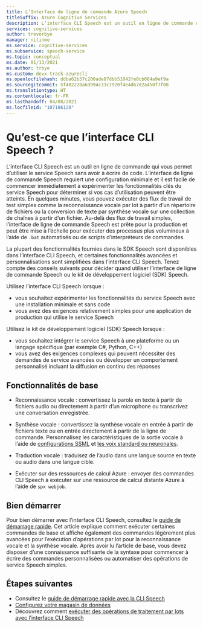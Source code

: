 ```yaml
---
title: L’Interface de ligne de commande Azure Speech
titleSuffix: Azure Cognitive Services
description: L’interface CLI Speech est un outil en ligne de commande qui vous permet d’utiliser le service Speech sans avoir à écrire de code. L’interface de ligne de commande Speech requiert une configuration minimale et il est facile de commencer immédiatement à expérimenter les fonctionnalités clés du service Speech pour déterminer si vos cas d’utilisation peuvent être atteints.
services: cognitive-services
author: trevorbye
manager: nitinme
ms.service: cognitive-services
ms.subservice: speech-service
ms.topic: conceptual
ms.date: 01/13/2021
ms.author: trbye
ms.custom: devx-track-azurecli
ms.openlocfilehash: ddba62b37c200ade87dbb51042fe0cb084a9ef9a
ms.sourcegitcommit: 5f482220a6d994c33c7920f4e4d67d2a450f7f08
ms.translationtype: HT
ms.contentlocale: fr-FR
ms.lasthandoff: 04/08/2021
ms.locfileid: "107106120"
---
```

# <a name="what-is-the-speech-cli"></a>Qu’est-ce que l’interface CLI Speech ?

L’interface CLI Speech est un outil en ligne de commande qui vous permet d’utiliser le service Speech sans avoir à écrire de code. L’interface de ligne de commande Speech requiert une configuration minimale et il est facile de commencer immédiatement à expérimenter les fonctionnalités clés du service Speech pour déterminer si vos cas d’utilisation peuvent être atteints. En quelques minutes, vous pouvez exécuter des flux de travail de test simples comme la reconnaissance vocale par lot à partir d’un répertoire de fichiers ou la conversion de texte par synthèse vocale sur une collection de chaînes à partir d’un fichier. Au-delà des flux de travail simples, l’interface de ligne de commande Speech est prête pour la production et peut être mise à l’échelle pour exécuter des processus plus volumineux à l’aide de `.bat` automatisés ou de scripts d’interpréteurs de commandes.

La plupart des fonctionnalités fournies dans le SDK Speech sont disponibles dans l’interface CLI Speech, et certaines fonctionnalités avancées et personnalisations sont simplifiées dans l’interface CLI Speech. Tenez compte des conseils suivants pour décider quand utiliser l’interface de ligne de commande Speech ou le kit de développement logiciel (SDK) Speech.

Utilisez l’interface CLI Speech lorsque :
* vous souhaitez expérimenter les fonctionnalités du service Speech avec une installation minimale et sans code
* vous avez des exigences relativement simples pour une application de production qui utilise le service Speech

Utilisez le kit de développement logiciel (SDK) Speech lorsque :
* vous souhaitez intégrer le service Speech à une plateforme ou un langage spécifique (par exemple C#, Python, C++)
* vous avez des exigences complexes qui peuvent nécessiter des demandes de service avancées ou développer un comportement personnalisé incluant la diffusion en continu des réponses

## <a name="core-features"></a>Fonctionnalités de base

* Reconnaissance vocale : convertissez la parole en texte à partir de fichiers audio ou directement à partir d’un microphone ou transcrivez une conversation enregistrée.

* Synthèse vocale : convertissez la synthèse vocale en entrée à partir de fichiers texte ou en entrée directement à partir de la ligne de commande. Personnalisez les caractéristiques de la sortie vocale à l’aide de [configurations SSML](speech-synthesis-markup.md) et [les voix standard ou neuronales](speech-synthesis-markup.md#neural-and-custom-voices).

* Traduction vocale : traduisez de l’audio dans une langue source en texte ou audio dans une langue cible.

* Exécuter sur des ressources de calcul Azure : envoyer des commandes CLI Speech à exécuter sur une ressource de calcul distante Azure à l’aide de `spx webjob`.

## <a name="get-started"></a>Bien démarrer

Pour bien démarrer avec l’interface CLI Speech, consultez le [guide de démarrage rapide](spx-basics.md). Cet article explique comment exécuter certaines commandes de base et affiche également des commandes légèrement plus avancées pour l’exécution d’opérations par lot pour la reconnaissance vocale et la synthèse vocale. Après avoir lu l’article de base, vous devez disposer d’une connaissance suffisante de la syntaxe pour commencer à écrire des commandes personnalisées ou automatiser des opérations de service Speech simples.

## <a name="next-steps"></a>Étapes suivantes

- Consultez le [guide de démarrage rapide avec la CLI Speech](spx-basics.md)
- [Configurez votre magasin de données](./spx-data-store-configuration.md)
- Découvrez comment [exécuter des opérations de traitement par lots avec l’interface CLI Speech](./spx-batch-operations.md)
